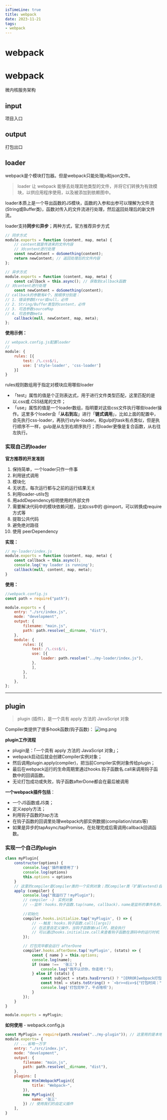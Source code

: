 ```yaml
---
isTimeLine: true
title: webpack
date: 2023-11-21
tags:
- webpack
---
```

# webpack

# webpack

微内核服务架构

## input
项目入口
## output
打包出口
## loader

webpack是个模块打包器。但是webpack只能处理js和json文件。

> loader 让 webpack 能够去处理其他类型的文件，并将它们转换为有效模块，以供应用程序使用，以及被添加到依赖图中。

loader本质上是一个导出函数的JS模块，函数的入参和出参可以理解为文件流(String或Buffer类)，函数对传入的文件流进行处理，然后返回处理后的新文件流。

loader支持**同步**和**异步**；两种方式，官方推荐异步方式

```js
// 同步方式
module.exports = function (content, map, meta) {
    // content就是传进来的文件内容
    // 对content进行处理
    const newContent = doSomething(content);
    return newContent; // 返回处理后的文件内容
};

// 异步方式
module.exports = function (content, map, meta) {
    const callback = this.async(); // 获取到callback函数
// 对content进行处理
    const newContent = doSomething(content);
// callback的参数有4个，按顺序分别是：
// 1. 错误参数Error或null，必传
// 2. String/Buffer类型的content，必传
// 3. 可选参数sourceMap
// 4. 可选参数meta
    callback(null, newContent, map, meta);
};
```

**使用示例：**

```js
// webpack.config.js配置loader
// 
module: {
    rules: [{
        test: /\.css$/i,
        use: ['style-loader', 'css-loader']
    }]
}
```
rules规则数组用于指定对模块应用哪些loader
* 「test」属性的值是个正则表达式，用于进行文件类型匹配，这里匹配的是以.css或.CSS结尾的文件；
* 「use」属性的值是一个loader数组，指明要对这些css文件执行哪些loader操作。这里多个loader会「**从右到左**」进行「**链式调用**」，比如上面的配置中，会先执行css-loader，再执行style-loader。和gulp的task有点类似，但是执行顺序不一样，gulp是从左到右顺序执行；而loader更像是复合函数，从右往左执行。

### 实现自己的loader

**官方推荐的开发准则**
1. 保持简单，一个loader只作一件事
2. 利用链式调用
3. 模块化
4. 无状态，每次运行都与之前的运行结果无关
5. 利用loader-utils包
6. 用addDependency标明使用的外部文件
7. 需要解决代码中的模块依赖问题，比如css中的 @import，可以转换成require方式等
8. 提取公共代码
9. 避免绝对路径
10. 使用 peerDependency

**实现：**
```js
// my-loader/index.js
module.exports = function (content, map, meta) {
    const callback = this.async();
    console.log('my loader is running');
    callback(null, content, map, meta);
}
```
**使用：**  
```js
//webpack.config.js
const path = require("path");

module.exports = {
    entry: "./src/index.js",
    mode: "development",
    output: {
        filename: "main.js",
        path: path.resolve(__dirname, "dist"),
    },
    module: {
        rules: [{
            test: /\.css$/i,
            use: [{
                loader: path.resolve("../my-loader/index.js"),
            },
            ],
        },
        ],
    },
};
```


 ---

## plugin

> plugin (插件)，是一个具有 apply 方法的 JavaScript 对象

Compiler类提供了很多hook函数(钩子函数)：
![img.png](img.png)

**plugin工作流程**

* plugin是：「一个具有 apply 方法的 JavaScript 对象」；
* webpack启动后就会创建Compiler实例对象；
* 然后调用plugin.apply(compiler)，把当前Compiler实例对象传给plugin；
* 最后在webpack运行的生命周期里通过hooks.钩子函数名.call来调用钩子函数中的回调函数。
* 无论打包成功或失败，钩子函数afterDone都会在最后被调用

**一个webpack插件包括**：

* 一个JS函数或JS类；
* 定义apply方法；
* 利用钩子函数的tap方法
* 在钩子函数的回调里处理webpack内部实例数据(compilation/stats等)
* 如果是异步的tapAsync/tapPromise，在处理完成后需调用callback回调函数。

### 实现一个自己的plugin

```js
class myPlugin{
    constructor(options) {
        console.log('插件被使用了')
        console.log(options)
        this.options = options
    }
    // 这里的compiler是Compiler类的一个实例对象；而Compiler类『扩展(extend)自Tapable类，用来注册和调用插件
    apply (compiler) {
        console.log("我运行了！myPlugin");
        // compiler -》 实例对象
        // --监听：hooks.钩子函数.tap(name, callback)，name是监听的事件名称，一般与plugin同名；callback是个函数，当钩子函数被触发(call)时会调用callback函数
        
        //初始化 
        compiler.hooks.initialize.tap('myPlugin', () => {
            // --触发：hooks.钩子函数.call([args])
            // 在这里自定义操作，当钩子函数被call时，就会执行
            // 可以通过hooks.initialize.call来查看钩子函数在源码中的运行时机
        });

        // 打包完毕都会运行 afterDone
        compiler.hooks.afterDone.tap('myPlugin', (stats) => {
            const { name } = this.options;
            console.log(name);
            if (name !==  '张三') {
                console.log("我不认识你，你走吧！");
            } else if (stats) {
                const subject = stats.hasErrors() ? "[ERROR]webpack打包失败" : "[SUCCESS]webpack打包成功";
                const html = stats.toString() + `<br><div>${"打包时间：" + new Date(stats.startTime).toLocaleString() + "-" + new Date(stats.endTime).toLocaleString()}</div>`;
                console.log('打包完毕了，干点啥呗');
            }
        });
    }
}

module.exports = myPlugin;
```
**如何使用** - webpack.config.js
```js
const MyPlugin = require(path.resolve("../my-plugin")); // 这里用的是本地的相对路径引入
module.exports= {
    // ...省略一万字
    entry: "./src/index.js",
    mode: "development",
    output: {
        filename: "main.js",
        path: path.resolve(__dirname, "dist"),
    },
    plugins: [
        new HtmlWebpackPlugin({
            title: "Webpack~",
        }),
        new MyPlugin({
            name: '张三'
        }) // 使用我们的自定义插件
    ],
}
```














